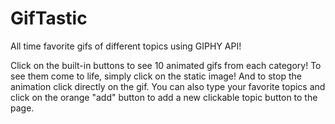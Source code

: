 # GifTastic
All time favorite gifs of different topics using GIPHY API!

Click on the built-in buttons to see 10 animated gifs from each category! To see them come to life, simply click on the static image! And to stop the animation click directly on the gif. You can also type your favorite topics and click on the orange "add" button to add a new clickable topic button to the page.